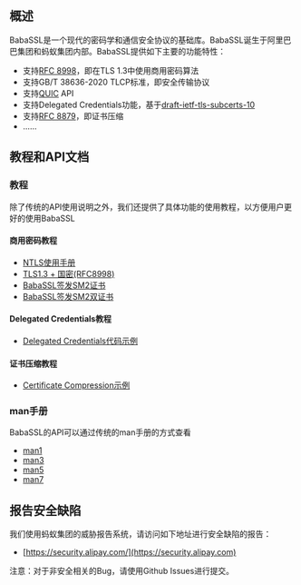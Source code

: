 ## 概述

BabaSSL是一个现代的密码学和通信安全协议的基础库。BabaSSL诞生于阿里巴巴集团和蚂蚁集团内部。BabaSSL提供如下主要的功能特性：

  * 支持[RFC 8998](https://datatracker.ietf.org/doc/html/rfc8998)，即在TLS 1.3中使用商用密码算法
  * 支持GB/T 38636-2020 TLCP标准，即安全传输协议
  * 支持[QUIC](https://datatracker.ietf.org/doc/html/rfc9000) API
  * 支持Delegated Credentials功能，基于[draft-ietf-tls-subcerts-10](https://www.ietf.org/archive/id/draft-ietf-tls-subcerts-10.txt)
  * 支持[RFC 8879](https://datatracker.ietf.org/doc/rfc8879/)，即证书压缩
  * ……

## 教程和API文档

### 教程

除了传统的API使用说明之外，我们还提供了具体功能的使用教程，以方便用户更好的使用BabaSSL

#### 商用密码教程

* [NTLS使用手册](Tutorial/SM/ntls.md)
* [TLS1.3 + 国密(RFC8998)](Tutorial/SM/8998.md)
* [BabaSSL签发SM2证书](Tutorial/SM/sm2-gen.md)
* [BabaSSL签发SM2双证书](Tutorial/SM/dual-sm2-gen.md)

#### Delegated Credentials教程

* [Delegated Credentials代码示例](Tutorial/DC/sample.md)

#### 证书压缩教程

* [Certificate Compression示例](Tutorial/cert_compression/sample.md)

### man手册

BabaSSL的API可以通过传统的man手册的方式查看

* [man1](API/man1.md)
* [man3](API/man3.md)
* [man5](API/man5.md)
* [man7](API/man7.md)

## 报告安全缺陷

我们使用蚂蚁集团的威胁报告系统，请访问如下地址进行安全缺陷的报告：

 * [https://security.alipay.com/](https://security.alipay.com)

注意：对于非安全相关的Bug，请使用Github Issues进行提交。
